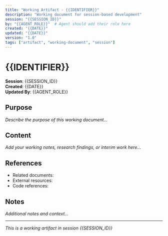 ```yaml
---
title: "Working Artifact - {{IDENTIFIER}}"
description: "Working document for session-based development"
session: "{{SESSION_ID}}"
by: "{{AGENT_ROLE}}"  # Agent should add their role here
created: "{{DATE}}"
updated: "{{DATE}}"
version: "1.0"
tags: ["artifact", "working-document", "session"]
---
```


# {{IDENTIFIER}}

**Session**: {{SESSION_ID}}  
**Created**: {{DATE}}  
**Updated By**: {{AGENT_ROLE}}  

## Purpose

_Describe the purpose of this working document..._

## Content

_Add your working notes, research findings, or interim work here..._

## References

- Related documents:
- External resources:
- Code references:

## Notes

_Additional notes and context..._

---
_This is a working artifact in session {{SESSION_ID}}_